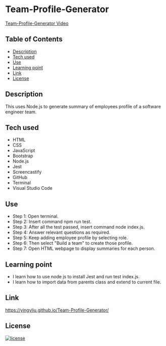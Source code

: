 # Team-Profile-Generator

[Team-Profile-Generator Video](https://youtu.be/76Rt_OHV8zQ)

## Table of Contents
- [Description](#description)
- [Tech used](#tech-used)
- [Use](#use)
- [Learning point](#learning-point)
- [Link](#link)
- [License](#license)


## Description
This uses Node.js to generate summary of employees profile of a software engineer team.


## Tech used
- HTML
- CSS
- JavaScript
- Bootstrap
- Node.js
- Jest
- Screencastify
- GitHub
- Terminal
- Visual Studio Code

## Use
- Step 1: Open terminal.
- Step 2: Insert command npm run test.
- Step 3: After all the test passed, insert command node index.js.
- Step 4: Answer relevant questions as required.
- Step 5: Keep adding employee profile by selecting role.
- Step 6: Then select "Build a team" to create those profile.
- Step 7: Open HTML webpage to display summaries for each person. 

## Learning point
- I learn how to use node js to install Jest and run test index.js. 
- I learn how to import data from parents class and extend to current file.

## Link
https://yingyliu.github.io/Team-Profile-Generator/

## License
[![license](https://img.shields.io/badge/license-MIT-blue)](https://shields.io)